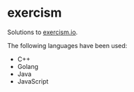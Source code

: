 # exercism

Solutions to [exercism.io](https://exercism.io).

The following languages have been used:

- C++
- Golang
- Java
- JavaScript
